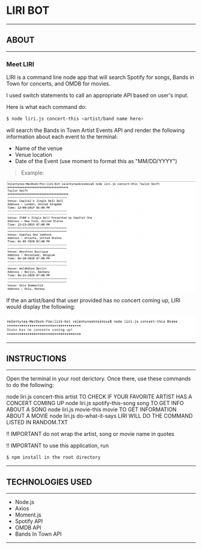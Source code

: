 # LIRI BOT


**************************************
## ABOUT
**************************************
### Meet LIRI

LIRI is a command line node app that will search Spotify for songs, Bands in Town for concerts, and OMDB for movies.

I used switch statements to call an appropriate API based on user's input.

Here is what each command do:

```sh
$ node liri.js concert-this <artist/band name here>
```
will search the Bands in Town Artist Events API and render the following information about each event to the terminal:

* Name of the venue
* Venue location
* Date of the Event (use moment to format this as "MM/DD/YYYY")

> Example:

![Image description](img/concert-this.png)

If the an artist/band that user provided has no concert coming up, LIRI would display the following:

![Image description](img/concert-this-no-concert.png)
**************************************
## INSTRUCTIONS
***************************************
Open the terminal in your root derictory. Once there, use these commands to do the following:

node liri.js concert-this artist               TO CHECK IF YOUR FAVORITE ARTIST HAS A CONCERT COMING UP
node liri.js spotify-this-song song       TO GET INFO ABOUT A SONG
node liri.js movie-this movie                TO GET INFORMATION ABOUT A MOVIE
node liri.js do-what-it-says                  LIRI WILL DO THE COMMAND LISTED IN RANDOM.TXT

!! IMPORTANT do not wrap the artist, song or movie name in quotes

!! IMPORTANT to use this application,  run 
```sh
$ npm install in the root directory
```

***************************************
## TECHNOLOGIES USED
***************************************
 - Node.js
 - Axios
 - Moment.js
 - Spotify API
 - OMDB API 
 - Bands In Town API
 
 ***************************************




